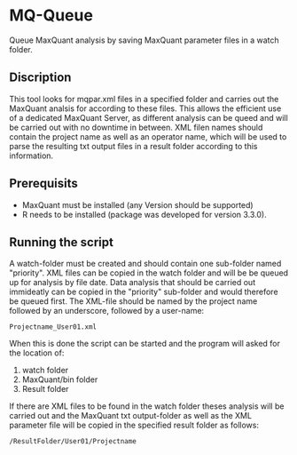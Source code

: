 # MQ-Queue
Queue MaxQuant analysis by saving MaxQuant parameter files in a watch folder.

## Discription
This tool looks for mqpar.xml files in a specified folder and carries out the MaxQuant analsis for according to these files. This allows the efficient use of a dedicated MaxQuant Server, as different analysis can be queed and will be carried out with no downtime in between.
XML filen names should contain the project name as well as an operator name, which will be used to parse the resulting txt output files in a result folder according to this information.

## Prerequisits
* MaxQuant must be installed (any Version should be supported)
* R needs to be installed (package was developed for version 3.3.0).


## Running the script
A watch-folder must be created and should contain one sub-folder named "priority". XML files can be copied in the watch folder and will be be queued up for analysis by file date. Data analysis that should be carried out immideatly can be copied in the "priority" sub-folder and would therefore be queued first.
The XML-file should be named by the project name followed by an underscore, followed by a user-name:

```
Projectname_User01.xml
```

When this is done the script can be started and the program will asked for the location of:
1. watch folder
2. MaxQuant/bin folder
3. Result folder

If there are XML files to be found in the watch folder theses analysis will be carried out and the MaxQuant txt output-folder as well as the XML parameter file will be copied in the specified result folder as follows:

```
/ResultFolder/User01/Projectname
```
